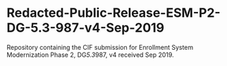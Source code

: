 # Redacted-Public-Release-ESM-P2-DG-5.3-987-v4-Sep-2019
Repository containing the CIF submission for Enrollment System Modernization Phase 2, DG*5.3*987, v4 received Sep 2019.
